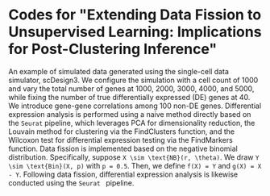 # Codes for "Extending Data Fission to Unsupervised Learning: Implications for Post-Clustering Inference"
An example of simulated data generated using the single-cell data simulator, scDesign3. We configure the simulation with a cell count of 1000 and vary the total number of genes at 1000, 2000, 3000, 4000, and 5000, while fixing the number of true differentially expressed (DE) genes at 40. We introduce gene-gene correlations among 100 non-DE genes. Differential expression analysis is performed using a naive method directly based on the ` Seurat ` pipeline, which leverages PCA for dimensionality reduction, the Louvain method for clustering via the FindClusters function, and the Wilcoxon test for differential expression testing via the FindMarkers function. Data fission is implemented based on the negative binomial distribution. Specifically, suppose ` X \sim \text{NB}(r, \theta) `. We draw ` Y \sim \text{Bin}(X, p) ` with ` p = 0.5 `. Then, we define ` f(X) = Y `  and ` g(X) = X - Y `. Following data fission, differential expression analysis is likewise conducted using the  `Seurat ` pipeline.
